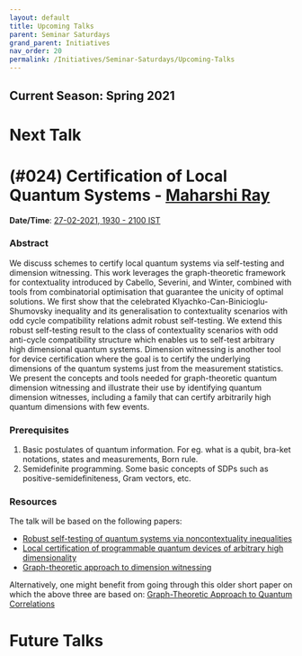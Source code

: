 ```yaml
---
layout: default
title: Upcoming Talks
parent: Seminar Saturdays
grand_parent: Initiatives
nav_order: 20
permalink: /Initiatives/Seminar-Saturdays/Upcoming-Talks
---
```


Current Season: Spring 2021
---------------------------

Next Talk
=========

<!--
<details><summary>27-02-2021 <b>|</b> (#024) <b>Certification of Local Quantum Systems</b> - <a href="https://sites.google.com/view/maharshiray">Maharshi Ray</a></summary><p>
-->

# (#024) **Certification of Local Quantum Systems** - [Maharshi Ray](https://sites.google.com/view/maharshiray)

**Date/Time**: [27-02-2021, 1930 - 2100 IST](https://www.google.com/calendar/event?eid=a2NmZ3FpYTZlZ2xlc2Fra2Y2YnN1N29iMmZfMjAyMTAyMjdUMTQwMDAwWiB2bmw5c2RxN29vZmlwaWJobzEzMnIyZTAyNEBn&ctz=Asia/Kolkata)

### Abstract
We discuss schemes to certify local quantum systems via self-testing and dimension witnessing. This work leverages the graph-theoretic framework for contextuality introduced by Cabello, Severini, and Winter, combined with tools from combinatorial optimisation that guarantee the unicity of optimal solutions. We first show that the celebrated Klyachko-Can-Binicioglu-Shumovsky inequality and its generalisation to contextuality scenarios with odd cycle compatibility relations admit robust self-testing. We extend this robust self-testing result to the class of contextuality scenarios with odd anti-cycle compatibility structure which enables us to self-test arbitrary high dimensional quantum systems. Dimension witnessing is another tool for device certification where the goal is to certify the underlying dimensions of the quantum systems just from the measurement statistics. We present the concepts and tools needed for graph-theoretic quantum dimension witnessing and illustrate their use by identifying quantum dimension witnesses, including a family that can certify arbitrarily high quantum dimensions with few events.

### Prerequisites
1. Basic postulates of quantum information. For eg. what is a qubit, bra-ket notations, states and measurements, Born rule.
2. Semidefinite programming. Some basic concepts of SDPs such as positive-semidefiniteness, Gram vectors, etc.

### Resources

The talk will be based on the following papers:
- [Robust self-testing of quantum systems via noncontextuality inequalities](https://arxiv.org/abs/1812.07265)
- [Local certification of programmable quantum devices of arbitrary high dimensionality](https://arxiv.org/abs/1911.09448)
- [Graph-theoretic approach to dimension witnessing](https://arxiv.org/abs/2007.10746)

Alternatively, one might benefit from going through this older short paper on which the above three are based on: [Graph-Theoretic Approach to Quantum Correlations](https://arxiv.org/abs/1401.7081)

<!--
</p></details>
-->

Future Talks
==============

